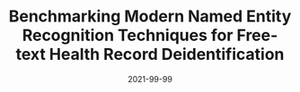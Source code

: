 ---
title: "Benchmarking Modern Named Entity Recognition Techniques for Free-text Health Record Deidentification"
collection: publications
permalink: /publications/2021-deid
date: 2021-99-99
venue: 'American Medical Informatics Association (AMIA)'
paperurl: '/files/pdf/research/BayesPostEst.pdf'
link: 'https://doi.org/10.21105/joss.01722'
citation: 'Ahmed, Abdullah, Abbasi, Adeel, Eickhoff, Carsten. "Benchmarking Modern Named Entity Recognition Techniques for Free-text Health Record Deidentification." <i>American Medical Informatics Association</i> 102 (2021): blablabla.'
---